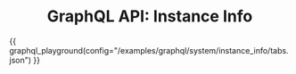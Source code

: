 # <center>GraphQL API: Instance Info</center>

{{ graphql_playground(config="/examples/graphql/system/instance_info/tabs.json") }}
